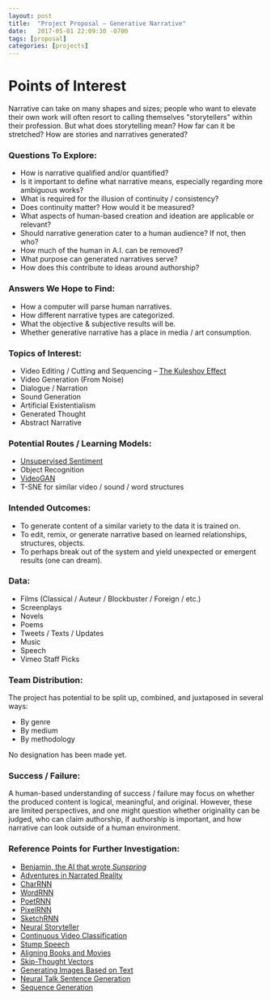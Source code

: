 ```yaml
---
layout: post
title:  "Project Proposal – Generative Narrative"
date:   2017-05-01 22:09:30 -0700
tags: [proposal]
categories: [projects]
---
```


# Points of Interest

Narrative can take on many shapes and sizes; people who want to elevate their own work will often resort to calling themselves "storytellers" within their profession. But what does storytelling mean? How far can it be stretched? How are stories and narratives generated? 

### Questions To Explore:
  * How is narrative qualified and/or quantified?
  * Is it important to define what narrative means, especially regarding more ambiguous works?
  * What is required for the illusion of continuity / consistency?
  * Does continuity matter? How would it be measured?
  * What aspects of human-based creation and ideation are applicable or relevant?
  * Should narrative generation cater to a human audience? If not, then who?
  * How much of the human in A.I. can be removed?
  * What purpose can generated narratives serve?
  * How does this contribute to ideas around authorship?
  
### Answers We Hope to Find:
  * How a computer will parse human narratives.
  * How different narrative types are categorized.
  * What the objective & subjective results will be.
  * Whether generative narrative has a place in media / art consumption.
  
### Topics of Interest:
  * Video Editing / Cutting and Sequencing – [The Kuleshov Effect](https://www.youtube.com/watch?v=ruoPT9JeYHA)
  * Video Generation (From Noise)
  * Dialogue / Narration
  * Sound Generation
  * Artificial Existentialism
  * Generated Thought
  * Abstract Narrative

### Potential Routes / Learning Models:
  * [Unsupervised Sentiment](https://blog.openai.com/unsupervised-sentiment-neuron/)
  * Object Recognition
  * [VideoGAN](https://github.com/cvondrick/videogan)
  * T-SNE for similar video / sound / word structures
  
### Intended Outcomes:
  * To generate content of a similar variety to the data it is trained on.
  * To edit, remix, or generate narrative based on learned relationships, structures, objects.
  * To perhaps break out of the system and yield unexpected or emergent results (one can dream).

### Data:
  * Films (Classical / Auteur / Blockbuster / Foreign / etc.)
  * Screenplays
  * Novels
  * Poems
  * Tweets / Texts / Updates
  * Music
  * Speech
  * Vimeo Staff Picks
  
### Team Distribution:
The project has potential to be split up, combined, and juxtaposed in several ways:
  * By genre
  * By medium
  * By methodology  
  
No designation has been made yet.

### Success / Failure:

A human-based understanding of success / failure may focus on whether the produced content is logical, meaningful, and original. However, these are limited perspectives, and one might question whether originality can be judged, who can claim authorship, if authorship is important, and how narrative can look outside of a human environment.

### Reference Points for Further Investigation:  
  * [Benjamin, the AI that wrote _Sunspring_](http://benjamin.wtf/)
  * [Adventures in Narrated Reality](https://medium.com/artists-and-machine-intelligence/adventures-in-narrated-reality-6516ff395ba3)
  * [CharRNN](https://github.com/karpathy/char-rnn)
  * [WordRNN](https://github.com/larspars/word-rnn)
  * [PoetRNN](http://sballas8.github.io/2015/08/11/Poet-RNN.html)
  * [PixelRNN](https://github.com/tensorflow/magenta/blob/master/magenta/reviews/pixelrnn.md)
  * [SketchRNN](https://github.com/hardmaru/sketch-rnn)
  * [Neural Storyteller](https://github.com/ryankiros/neural-storyteller)
  * [Continuous Video Classification](https://medium.com/@harvitronix/continuous-video-classification-with-tensorflow-inception-and-recurrent-nets-250ba9ff6b85)
  * [Stump Speech](http://whitneyannetrettien.com/stumpspeech/)
  * [Aligning Books and Movies](http://yknzhu.wixsite.com/mbweb)
  * [Skip-Thought Vectors](https://arxiv.org/pdf/1506.06726v1.pdf)
  * [Generating Images Based on Text](https://www.digitaltrends.com/cool-tech/ai-generates-images-based-on-text/)
  * [Neural Talk Sentence Generation](http://cs.stanford.edu/people/karpathy/deepimagesent/generationdemo/)
  * [Sequence Generation](https://medium.com/artists-and-machine-intelligence/ami-residency-part-2-realtime-control-of-sequence-generation-with-recurrent-neural-network-88448dde3500)
